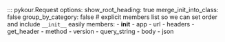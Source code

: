 ::: pykour.Request
    options:
        show_root_heading: true
        merge_init_into_class: false
        group_by_category: false
        # explicit members list so we can set order and include `__init__` easily
        members:
          - __init__
          - app
          - url
          - headers
          - get_header
          - method
          - version
          - query_string
          - body
          - json
